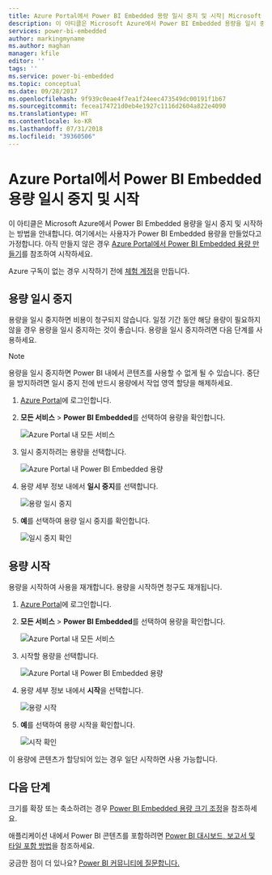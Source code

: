 ```yaml
---
title: Azure Portal에서 Power BI Embedded 용량 일시 중지 및 시작| Microsoft Docs
description: 이 아티클은 Microsoft Azure에서 Power BI Embedded 용량을 일시 중지 및 시작하는 방법을 안내합니다.
services: power-bi-embedded
author: markingmyname
ms.author: maghan
manager: kfile
editor: ''
tags: ''
ms.service: power-bi-embedded
ms.topic: conceptual
ms.date: 09/28/2017
ms.openlocfilehash: 9f939c0eae4f7ea1f24eec473549dc00191f1b67
ms.sourcegitcommit: fecea174721d0eb4e1927c1116d2604a822e4090
ms.translationtype: HT
ms.contentlocale: ko-KR
ms.lasthandoff: 07/31/2018
ms.locfileid: "39360506"
---
```

# <a name="pause-and-start-your-power-bi-embedded-capacity-in-the-azure-portal"></a>Azure Portal에서 Power BI Embedded 용량 일시 중지 및 시작

이 아티클은 Microsoft Azure에서 Power BI Embedded 용량을 일시 중지 및 시작하는 방법을 안내합니다. 여기에서는 사용자가 Power BI Embedded 용량을 만들었다고 가정합니다. 아직 만들지 않은 경우 [Azure Portal에서 Power BI Embedded 용량 만들기](azure-pbie-create-capacity.md)를 참조하여 시작하세요.

Azure 구독이 없는 경우 시작하기 전에 [체험 계정](https://azure.microsoft.com/free/)을 만듭니다.

## <a name="pause-your-capacity"></a>용량 일시 중지

용량을 일시 중지하면 비용이 청구되지 않습니다. 일정 기간 동안 해당 용량이 필요하지 않을 경우 용량을 일시 중지하는 것이 좋습니다. 용량을 일시 중지하려면 다음 단계를 사용하세요.

> [!NOTE]
> 용량을 일시 중지하면 Power BI 내에서 콘텐츠를 사용할 수 없게 될 수 있습니다. 중단을 방지하려면 일시 중지 전에 반드시 용량에서 작업 영역 할당을 해제하세요.

1. [Azure Portal](https://portal.azure.com/)에 로그인합니다.

2. **모든 서비스** > **Power BI Embedded**를 선택하여 용량을 확인합니다.

    ![Azure Portal 내 모든 서비스](media/azure-pbie-pause-start/azure-portal-more-services.png)

3. 일시 중지하려는 용량을 선택합니다.

    ![Azure Portal 내 Power BI Embedded 용량](media/azure-pbie-pause-start/azure-portal-capacity-list.png)

4. 용량 세부 정보 내에서 **일시 중지**를 선택합니다.

    ![용량 일시 중지](media/azure-pbie-pause-start/azure-portal-pause-capacity.png)

5. **예**를 선택하여 용량 일시 중지를 확인합니다.

    ![일시 중지 확인](media/azure-pbie-pause-start/azure-portal-confirm-pause.png)

## <a name="start-your-capacity"></a>용량 시작

용량을 시작하여 사용을 재개합니다. 용량을 시작하면 청구도 재개됩니다.

1. [Azure Portal](https://portal.azure.com/)에 로그인합니다.

2. **모든 서비스** > **Power BI Embedded**를 선택하여 용량을 확인합니다.

    ![Azure Portal 내 모든 서비스](media/azure-pbie-pause-start/azure-portal-more-services.png)

3. 시작할 용량을 선택합니다.

    ![Azure Portal 내 Power BI Embedded 용량](media/azure-pbie-pause-start/azure-portal-capacity-list.png)

4. 용량 세부 정보 내에서 **시작**을 선택합니다.

    ![용량 시작](media/azure-pbie-pause-start/azure-portal-start-capacity.png)

5. **예**를 선택하여 용량 시작을 확인합니다.

    ![시작 확인](media/azure-pbie-pause-start/azure-portal-confirm-start.png)

이 용량에 콘텐츠가 할당되어 있는 경우 일단 시작하면 사용 가능합니다.

## <a name="next-steps"></a>다음 단계

크기를 확장 또는 축소하려는 경우 [Power BI Embedded 용량 크기 조정](azure-pbie-scale-capacity.md)을 참조하세요.

애플리케이션 내에서 Power BI 콘텐츠를 포함하려면 [Power BI 대시보드, 보고서 및 타일 포함 방법](https://powerbi.microsoft.com/documentation/powerbi-developer-embedding-content/)을 참조하세요.

궁금한 점이 더 있나요? [Power BI 커뮤니티에 질문합니다.](http://community.powerbi.com/)